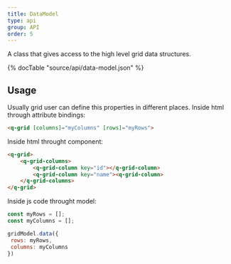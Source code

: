 ```yaml
---
title: DataModel
type: api
group: API
order: 5
---
```

A class that gives access to the high level grid data structures.

{% docTable "source/api/data-model.json" %}

## Usage
Usually grid user can define this properties in different places.
Inside html through attribute bindings:
```html
<q-grid [columns]="myColumns" [rows]="myRows">
```

Inside html throught component:
```html
<q-grid>
	<q-grid-columns>
		<q-grid-column key="id"></q-grid-column>
		<q-grid-column key="name"><q-grid-column>
	</q-grid-columns>
</q-grid>
```

Inside js code throught model:
```javascript
const myRows = [];
const myColumns = [];

gridModel.data({
 rows: myRows,
 columns: myColumns
})
```


